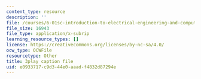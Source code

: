 ```yaml
---
content_type: resource
description: ''
file: /courses/6-01sc-introduction-to-electrical-engineering-and-computer-science-i-spring-2011/e0933717c9d344e0aaadf4832d87294e_J09o6QRVsfw.srt
file_size: 16943
file_type: application/x-subrip
learning_resource_types: []
license: https://creativecommons.org/licenses/by-nc-sa/4.0/
ocw_type: OCWFile
resourcetype: Other
title: 3play caption file
uid: e0933717-c9d3-44e0-aaad-f4832d87294e
---
```

